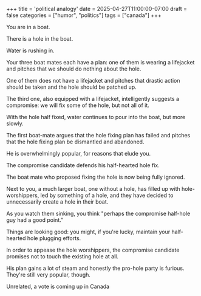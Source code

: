 +++
title = 'political analogy'
date = 2025-04-27T11:00:00-07:00
draft = false
categories = ["humor", "politics"]
tags = ["canada"]
+++

You are in a boat.

There is a hole in the boat.

Water is rushing in.

Your three boat mates each have a plan: one of them is wearing a lifejacket and pitches that we should do nothing about the hole.

One of them does not have a lifejacket and pitches that drastic action should be taken and the hole should be patched up.

The third one, also equipped with a lifejacket, intelligently suggests a compromise: we will fix some of the hole, but not all of it.

With the hole half fixed, water continues to pour into the boat, but more slowly.

The first boat-mate argues that the hole fixing plan has failed and pitches that the hole fixing plan be dismantled and abandoned.

He is overwhelmingly popular, for reasons that elude you.

The compromise candidate defends his half-hearted hole fix.

The boat mate who proposed fixing the hole is now being fully ignored.

Next to you, a much larger boat, one without a hole, has filled up with hole-worshippers, led by something of a hole, and they have decided to unnecessarily create a hole in their boat.

As you watch them sinking, you think "perhaps the compromise half-hole guy had a good point."

Things are looking good: you might, if you're lucky, maintain your half-hearted hole plugging efforts.

In order to appease the hole worshippers, the compromise candidate promises not to touch the existing hole at all.

His plan gains a lot of steam and honestly the pro-hole party is furious. They're still very popular, though.

Unrelated, a vote is coming up in Canada
